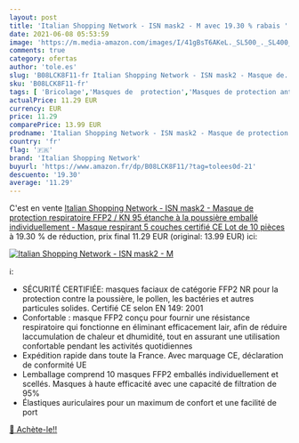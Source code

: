 ```yaml
---
layout: post
title: 'Italian Shopping Network - ISN mask2 - M avec 19.30 % rabais '
date: 2021-06-08 05:53:59
image: 'https://m.media-amazon.com/images/I/41gBsT6AKeL._SL500_._SL400_.jpg'
comments: true
category: ofertas
author: 'tole.es'
slug: 'B08LCK8F11-fr Italian Shopping Network - ISN mask2 - Masque de...'
sku: 'B08LCK8F11-fr'
tags: [ 'Bricolage','Masques de  protection','Masques de protection anti-poussières pliables','Sécurité','italian shopping network','Équipement et matériel de sécurité', ]
actualPrice: 11.29 EUR
currency: EUR
price: 11.29
comparePrice: 13.99 EUR
prodname: 'Italian Shopping Network - ISN mask2 - Masque de protection respiratoire FFP2 / KN 95  étanche à la poussière  emballé individuellement - Masque respirant 5 couches certifié CE Lot de 10 pièces'
country: 'fr'
flag: '🇫🇷'
brand: 'Italian Shopping Network'
buyurl: 'https://www.amazon.fr/dp/B08LCK8F11/?tag=tolees0d-21'
descuento: '19.30'
average: '11.29'
---
```


C'est en vente [Italian Shopping Network - ISN mask2 - Masque de protection respiratoire FFP2 / KN 95  étanche à la poussière  emballé individuellement - Masque respirant 5 couches certifié CE Lot de 10 pièces](https://www.amazon.fr/dp/B08LCK8F11/?tag=tolees0d-21)  à  19.30 % de réduction, prix final  11.29 EUR (original: 13.99 EUR) ici:

[![Italian Shopping Network - ISN mask2 - M](https://m.media-amazon.com/images/I/41gBsT6AKeL._SL500_._SL400_.jpg)](https://www.amazon.fr/dp/B08LCK8F11/?tag=tolees0d-21)

ℹ️:

- SÉCURITÉ CERTIFIÉE: masques faciaux de catégorie FFP2 NR pour la protection contre la poussière, le pollen, les bactéries et autres particules solides. Certifié CE selon EN 149: 2001
- Confortable : masque FFP2 conçu pour fournir une résistance respiratoire qui fonctionne en éliminant efficacement lair, afin de réduire laccumulation de chaleur et dhumidité, tout en assurant une utilisation confortable pendant les activités quotidiennes
- Expédition rapide dans toute la France. Avec marquage CE, déclaration de conformité UE
- Lemballage comprend 10 masques FFP2 emballés individuellement et scellés. Masques à haute efficacité avec une capacité de filtration de 95%
- Élastiques auriculaires pour un maximum de confort et une facilité de port

[🛒 Achète-le!!](https://www.amazon.fr/dp/B08LCK8F11/?tag=tolees0d-21)
